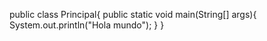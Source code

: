 public class Principal{
  public static void main(String[] args){
    System.out.println("Hola mundo");
    }
}

 
